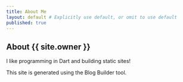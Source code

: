 ```yaml
---
title: About Me
layout: default # Explicitly use default, or omit to use default
published: true
---
```


## About {{ site.owner }}

I like programming in Dart and building static sites!

This site is generated using the Blog Builder tool.
